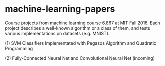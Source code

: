 # machine-learning-papers
Course projects from machine learning course 6.867 at MIT Fall 2016. Each project describes a well-known algorithm or a class of them, and tests various implementations on datasets (e.g. MNIST). 

(1) SVM Classifiers Implementated with Pegasos Algorithm and Quadratic Programming

(2) Fully-Connected Neural Net and Convolutional Neural Net (incoming)
